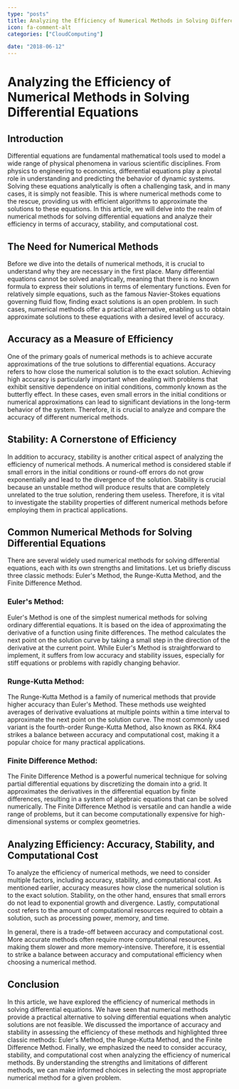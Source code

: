 ```yaml
---
type: "posts"
title: Analyzing the Efficiency of Numerical Methods in Solving Differential Equations
icon: fa-comment-alt
categories: ["CloudComputing"]

date: "2018-06-12"
---
```




# Analyzing the Efficiency of Numerical Methods in Solving Differential Equations

## Introduction
Differential equations are fundamental mathematical tools used to model a wide range of physical phenomena in various scientific disciplines. From physics to engineering to economics, differential equations play a pivotal role in understanding and predicting the behavior of dynamic systems. Solving these equations analytically is often a challenging task, and in many cases, it is simply not feasible. This is where numerical methods come to the rescue, providing us with efficient algorithms to approximate the solutions to these equations. In this article, we will delve into the realm of numerical methods for solving differential equations and analyze their efficiency in terms of accuracy, stability, and computational cost.

## The Need for Numerical Methods
Before we dive into the details of numerical methods, it is crucial to understand why they are necessary in the first place. Many differential equations cannot be solved analytically, meaning that there is no known formula to express their solutions in terms of elementary functions. Even for relatively simple equations, such as the famous Navier-Stokes equations governing fluid flow, finding exact solutions is an open problem. In such cases, numerical methods offer a practical alternative, enabling us to obtain approximate solutions to these equations with a desired level of accuracy.

## Accuracy as a Measure of Efficiency
One of the primary goals of numerical methods is to achieve accurate approximations of the true solutions to differential equations. Accuracy refers to how close the numerical solution is to the exact solution. Achieving high accuracy is particularly important when dealing with problems that exhibit sensitive dependence on initial conditions, commonly known as the butterfly effect. In these cases, even small errors in the initial conditions or numerical approximations can lead to significant deviations in the long-term behavior of the system. Therefore, it is crucial to analyze and compare the accuracy of different numerical methods.

## Stability: A Cornerstone of Efficiency
In addition to accuracy, stability is another critical aspect of analyzing the efficiency of numerical methods. A numerical method is considered stable if small errors in the initial conditions or round-off errors do not grow exponentially and lead to the divergence of the solution. Stability is crucial because an unstable method will produce results that are completely unrelated to the true solution, rendering them useless. Therefore, it is vital to investigate the stability properties of different numerical methods before employing them in practical applications.

## Common Numerical Methods for Solving Differential Equations
There are several widely used numerical methods for solving differential equations, each with its own strengths and limitations. Let us briefly discuss three classic methods: Euler's Method, the Runge-Kutta Method, and the Finite Difference Method.

### Euler's Method:
Euler's Method is one of the simplest numerical methods for solving ordinary differential equations. It is based on the idea of approximating the derivative of a function using finite differences. The method calculates the next point on the solution curve by taking a small step in the direction of the derivative at the current point. While Euler's Method is straightforward to implement, it suffers from low accuracy and stability issues, especially for stiff equations or problems with rapidly changing behavior.

### Runge-Kutta Method:
The Runge-Kutta Method is a family of numerical methods that provide higher accuracy than Euler's Method. These methods use weighted averages of derivative evaluations at multiple points within a time interval to approximate the next point on the solution curve. The most commonly used variant is the fourth-order Runge-Kutta Method, also known as RK4. RK4 strikes a balance between accuracy and computational cost, making it a popular choice for many practical applications.

### Finite Difference Method:
The Finite Difference Method is a powerful numerical technique for solving partial differential equations by discretizing the domain into a grid. It approximates the derivatives in the differential equation by finite differences, resulting in a system of algebraic equations that can be solved numerically. The Finite Difference Method is versatile and can handle a wide range of problems, but it can become computationally expensive for high-dimensional systems or complex geometries.

## Analyzing Efficiency: Accuracy, Stability, and Computational Cost
To analyze the efficiency of numerical methods, we need to consider multiple factors, including accuracy, stability, and computational cost. As mentioned earlier, accuracy measures how close the numerical solution is to the exact solution. Stability, on the other hand, ensures that small errors do not lead to exponential growth and divergence. Lastly, computational cost refers to the amount of computational resources required to obtain a solution, such as processing power, memory, and time.

In general, there is a trade-off between accuracy and computational cost. More accurate methods often require more computational resources, making them slower and more memory-intensive. Therefore, it is essential to strike a balance between accuracy and computational efficiency when choosing a numerical method.

## Conclusion
In this article, we have explored the efficiency of numerical methods in solving differential equations. We have seen that numerical methods provide a practical alternative to solving differential equations when analytic solutions are not feasible. We discussed the importance of accuracy and stability in assessing the efficiency of these methods and highlighted three classic methods: Euler's Method, the Runge-Kutta Method, and the Finite Difference Method. Finally, we emphasized the need to consider accuracy, stability, and computational cost when analyzing the efficiency of numerical methods. By understanding the strengths and limitations of different methods, we can make informed choices in selecting the most appropriate numerical method for a given problem.
